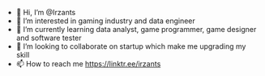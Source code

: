 - 👋 Hi, I’m @Irzants
- 👀 I’m interested in gaming industry and data engineer
- 🌱 I’m currently learning data analyst, game programmer, game designer and software tester
- 💞️ I’m looking to collaborate on startup which make me upgrading my skill
- 📫 How to reach me https://linktr.ee/irzants

<!---
Irzants/Irzants is a ✨ special ✨ repository because its `README.md` (this file) appears on your GitHub profile.
You can click the Preview link to take a look at your changes.
--->
